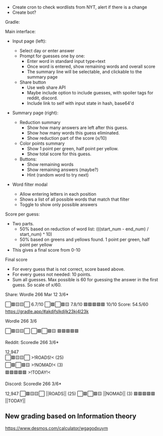 - Create cron to check wordlists from NYT, alert if there is a change
- Create bot?

Gradle:

Main interface:
- Input page (left):
    - Select day or enter answer
    - Prompt for guesses one by one:
        - Enter word in standard input type=text
        - Once word is entered, show remaining words and overall score
        - The summary line will be selectable, and clickable to the summary page
    - Share button
        - Use web share API
        - Maybe include option to include guesses, with spoiler tags for reddit, discord.
        - Include link to self with input state in hash, base64'd

- Summary page (right):
    - Reduction summary
        - Show how many answers are left after this guess. 
        - Show how many words this guess eliminated.
        - Show reduction part of the score (x/10)
    - Color points summary
        - Show 1 point per green, half point per yellow.
        - Show total score for this guess.
    - Buttons:
        - Show remaining words
        - Show remaining answers (maybe?)
        - Hint (random word to try next)

- Word filter modal
    - Allow entering letters in each position
    - Shows a list of all possible words that match that filter
    - Toggle to show only possible answers

Score per guess:
- Two parts.
    - 50% based on reduction of word list: (((start_num - end_num) / start_num) ^ 10)
    - 50% based on greens and yellows found. 1 point per green, half point per yellow
- This gives a final score from 0-10

Final score
- For every guess that is not correct, score based above.
- For every guess not needed: 10 points.
- Sum all guesses. Max possible is 60 for guessing the answer in the first guess. So scale of x/60.


Share:
Wordle 266 Mar 12 3/6*

⬜🟩🟨🟨⬜ 6.7/10
⬜🟩⬜🟩🟨 7.8/10
🟩🟩🟩🟩🟩 10/10
Score: 54.5/60
https://gradle.app/#akdjfslkdjlk23kj4l23k


Wordle 266 3/6

⬜🟩🟨🟨⬜
⬜🟩⬜🟩🟨
🟩🟩🟩🟩🟩

Reddit:
Scoredle 266 3/6*  

12,947  
⬜🟩🟨🟨⬜ >!ROADS!< (25)  
⬜🟩⬜🟩🟨 >!NOMAD!< (3)  
🟩🟩🟩🟩🟩 >!TODAY!<

Discord:
Scoredle 266 3/6*

12,947
⬜🟩🟨🟨⬜ ||ROADS|| (25)
⬜🟩⬜🟩🟨 ||NOMAD|| (3)
🟩🟩🟩🟩🟩 ||TODAY||



## New grading based on Information theory

https://www.desmos.com/calculator/wgagodxuym


